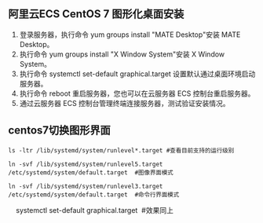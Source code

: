 ## 阿里云ECS CentOS 7 图形化桌面安装
1. 登录服务器，执行命令 yum groups install "MATE Desktop"安装 MATE Desktop。
2. 执行命令 yum groups install "X Window System"安装 X Window System。
3. 执行命令 systemctl set-default graphical.target 设置默认通过桌面环境启动服务器。
4. 执行命令 reboot 重启服务器，您也可以在云服务器 ECS 控制台重启服务器。
5. 通过云服务器 ECS 控制台管理终端连接服务器，测试验证安装情况。

## centos7切换图形界面
    ls -ltr /lib/systemd/system/runlevel*.target #查看目前支持的运行级别  

    ln -svf /lib/systemd/system/runlevel5.target /etc/systemd/system/default.target  #图像界面模式  

    ln -svf /lib/systemd/system/runlevel3.target /etc/systemd/system/default.target  #命令行界面模式  
    
    systemctl set-default graphical.target  #效果同上  
    
    
